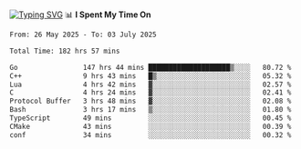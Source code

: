 <a href="https://git.io/typing-svg"><img src="https://readme-typing-svg.demolab.com?font=Fira+Code&weight=700&size=35&pause=2000&center=true&random=false&width=1000&height=250&lines=%F0%9D%98%9B%F0%9D%98%A9%F0%9D%98%A6+%F0%9D%98%AD%F0%9D%98%AA%F0%9D%98%A7%F0%9D%98%A6+%F0%9D%98%B0%F0%9D%98%A7+%F0%9D%98%B5%F0%9D%98%A9%F0%9D%98%AA%F0%9D%98%B4+%F0%9D%98%B8%F0%9D%98%B0%F0%9D%98%B3%F0%9D%98%AD%F0%9D%98%A5+%F0%9D%98%AA%F0%9D%98%B4+%F0%9D%98%B0%F0%9D%98%AF%F0%9D%98%AD%F0%9D%98%BA+%F0%9D%98%B5%F0%9D%98%A9%F0%9D%98%A6+%F0%9D%98%A6%F0%9D%98%AF%F0%9D%98%AB%F0%9D%98%B0%F0%9D%98%BA%F0%9D%98%AE%F0%9D%98%A6%F0%9D%98%AF%F0%9D%98%B5+%F0%9D%98%B0%F0%9D%98%A7+%F0%9D%98%A5%F0%9D%98%A6%F0%9D%98%A4%F0%9D%98%A6%F0%9D%98%B1%F0%9D%98%B5%F0%9D%98%AA%F0%9D%98%B0%F0%9D%98%AF" alt="Typing SVG" /></a>
📊 **I Spent My Time On** 

<!--START_SECTION:waka-->

```txt
From: 26 May 2025 - To: 03 July 2025

Total Time: 182 hrs 57 mins

Go                147 hrs 44 mins ████████████████████▒░░░░   80.72 %
C++               9 hrs 43 mins   █▒░░░░░░░░░░░░░░░░░░░░░░░   05.32 %
Lua               4 hrs 42 mins   ▓░░░░░░░░░░░░░░░░░░░░░░░░   02.57 %
C                 4 hrs 24 mins   ▓░░░░░░░░░░░░░░░░░░░░░░░░   02.41 %
Protocol Buffer   3 hrs 48 mins   ▓░░░░░░░░░░░░░░░░░░░░░░░░   02.08 %
Bash              3 hrs 17 mins   ▒░░░░░░░░░░░░░░░░░░░░░░░░   01.80 %
TypeScript        49 mins         ░░░░░░░░░░░░░░░░░░░░░░░░░   00.45 %
CMake             43 mins         ░░░░░░░░░░░░░░░░░░░░░░░░░   00.39 %
conf              34 mins         ░░░░░░░░░░░░░░░░░░░░░░░░░   00.32 %
```

<!--END_SECTION:waka-->
